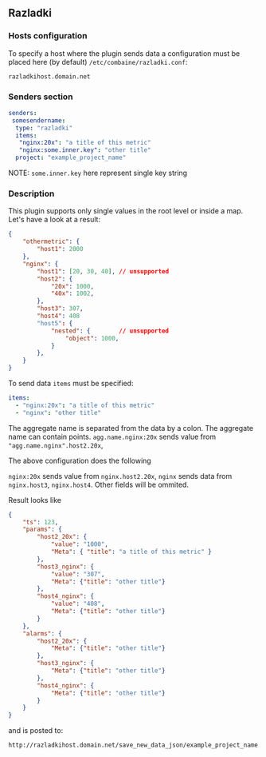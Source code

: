 ## Razladki

### Hosts configuration

To specify a host where the plugin sends data a configuration
must be placed here (by default) ```/etc/combaine/razladki.conf```:

```
razladkihost.domain.net
```

### Senders section

```yaml
senders:
 somesendername:
  type: "razladki"
  items:
   "nginx:20x": "a title of this metric"
   "nginx:some.inner.key": "other title"
  project: "example_project_name"
```
NOTE: `some.inner.key` here represent single key string

### Description

This plugin supports only single values in the root level or inside a map.
Let's have a look at a result:

```json
{
    "othermetric": {
        "host1": 2000
    },
    "nginx": {
        "host1": [20, 30, 40], // unsupported
        "host2": {
            "20x": 1000,
            "40x": 1002,
        },
        "host3": 307,
        "host4": 408
        "host5": {
            "nested": {        // unsupported
                "object": 1000,
            }
        },
    }
}
```

To send data ```items``` must be specified:

```yaml
items:
  - "nginx:20x": "a title of this metric"
  - "nginx": "other title"
```

The aggregate name is separated from the data by a colon.
The aggregate name can contain points.
```agg.name.nginx:20x``` sends value from ```"agg.name.nginx".host2.20x```,

The above configuration does the following

```nginx:20x``` sends value from ```nginx.host2.20x```,
```nginx``` sends data from ```nginx.host3```, ```nginx.host4```. Other fields will be ommited.

Result looks like

```json
{
    "ts": 123,
    "params": {
        "host2_20x": {
            "value": "1000",
            "Meta": { "title": "a title of this metric" }
        },
        "host3_nginx": {
            "value": "307",
            "Meta": {"title": "other title"}
        },
        "host4_nginx": {
            "value": "408",
            "Meta": {"title": "other title"}
        }
    },
    "alarms": {
        "host2_20x": {
            "Meta": {"title": "other title"}
        },
        "host3_nginx": {
            "Meta": {"title": "other title"}
        },
        "host4_nginx": {
            "Meta": {"title": "other title"}
        }
    }
}
```

and is posted to:

```
http://razladkihost.domain.net/save_new_data_json/example_project_name
```
